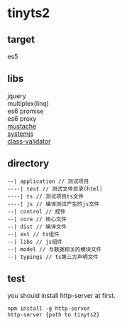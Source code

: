 # tinyts2
## target
es5

## libs
jquery  
multiplex(linq)  
es6 promise  
es6 proxy  
[mustache](https://github.com/janl/mustache.js)  
[systemjs](https://github.com/systemjs/systemjs)  
[class-validator](https://github.com/pleerock/class-validator)  

## directory
```shell
--| application // 测试项目
----| test // 测试文件目录(html)
----| ts // 测试项目ts文件
----| js // 编译测试产生的js文件
--| control // 控件
--| core // 核心文件
--| dist // 编译文件
--| ext // ts组件
--| libs // js组件
--| model // 与数据相关的模块文件
--| typings // ts第三方声明文件
```

## test
you should install http-server at first.  

```shell
npm install -g http-server
http-server {path to tinyts2}
```
